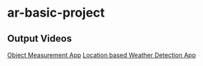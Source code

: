 # ar-basic-project
## Output Videos
[Object Measurement App](https://drive.google.com/file/d/1Tx_OpTm-3WeCUGj7qX1M9CHzO_CtTgXb/view?usp=sharing)
[Location based Weather Detection App](https://drive.google.com/file/d/1-qsDZwZCKs1lRhlmGzYh2u_piZbrnewO/view?usp=sharing)
